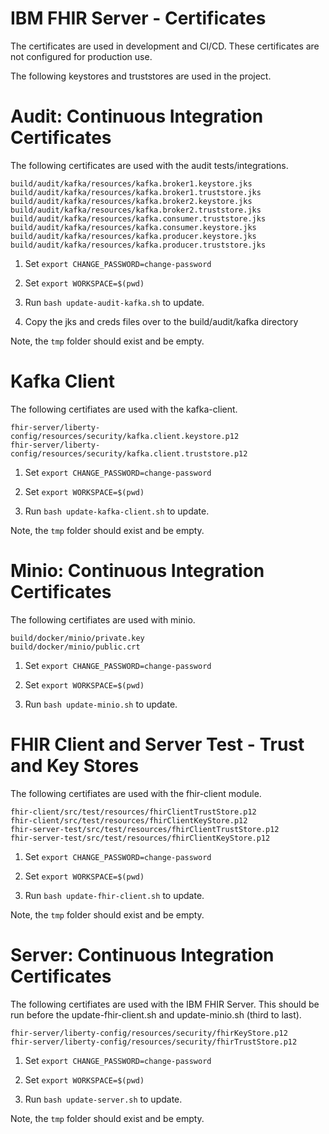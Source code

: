 # IBM FHIR Server - Certificates 

The certificates are used in development and CI/CD.
These certificates are not configured for production use.

The following keystores and truststores are used in the project.

# Audit: Continuous Integration Certificates

The following certificates are used with the audit tests/integrations.

```
build/audit/kafka/resources/kafka.broker1.keystore.jks
build/audit/kafka/resources/kafka.broker1.truststore.jks
build/audit/kafka/resources/kafka.broker2.keystore.jks
build/audit/kafka/resources/kafka.broker2.truststore.jks
build/audit/kafka/resources/kafka.consumer.truststore.jks
build/audit/kafka/resources/kafka.consumer.keystore.jks
build/audit/kafka/resources/kafka.producer.keystore.jks
build/audit/kafka/resources/kafka.producer.truststore.jks
```

1. Set `export CHANGE_PASSWORD=change-password`

2. Set `export WORKSPACE=$(pwd)`

3. Run `bash update-audit-kafka.sh` to update.

4. Copy the jks and creds files over to the build/audit/kafka directory

Note, the `tmp` folder should exist and be empty.

# Kafka Client

The following certifiates are used with the kafka-client. 

```
fhir-server/liberty-config/resources/security/kafka.client.keystore.p12
fhir-server/liberty-config/resources/security/kafka.client.truststore.p12
```

1. Set `export CHANGE_PASSWORD=change-password`

2. Set `export WORKSPACE=$(pwd)`

3. Run `bash update-kafka-client.sh` to update.

Note, the `tmp` folder should exist and be empty.

# Minio: Continuous Integration Certificates

The following certifiates are used with minio. 

```
build/docker/minio/private.key
build/docker/minio/public.crt
```

1. Set `export CHANGE_PASSWORD=change-password`

2. Set `export WORKSPACE=$(pwd)`

3. Run `bash update-minio.sh` to update.

# FHIR Client and Server Test - Trust and Key Stores

The following certifiates are used with the fhir-client module. 

```
fhir-client/src/test/resources/fhirClientTrustStore.p12
fhir-client/src/test/resources/fhirClientKeyStore.p12
fhir-server-test/src/test/resources/fhirClientTrustStore.p12
fhir-server-test/src/test/resources/fhirClientKeyStore.p12
```

1. Set `export CHANGE_PASSWORD=change-password`

2. Set `export WORKSPACE=$(pwd)`

3. Run `bash update-fhir-client.sh` to update.

Note, the `tmp` folder should exist and be empty.

# Server: Continuous Integration Certificates

The following certifiates are used with the IBM FHIR Server. 
This should be run before the update-fhir-client.sh and update-minio.sh (third to last).

```
fhir-server/liberty-config/resources/security/fhirKeyStore.p12
fhir-server/liberty-config/resources/security/fhirTrustStore.p12
```

1. Set `export CHANGE_PASSWORD=change-password`

2. Set `export WORKSPACE=$(pwd)`

3. Run `bash update-server.sh` to update.

Note, the `tmp` folder should exist and be empty.